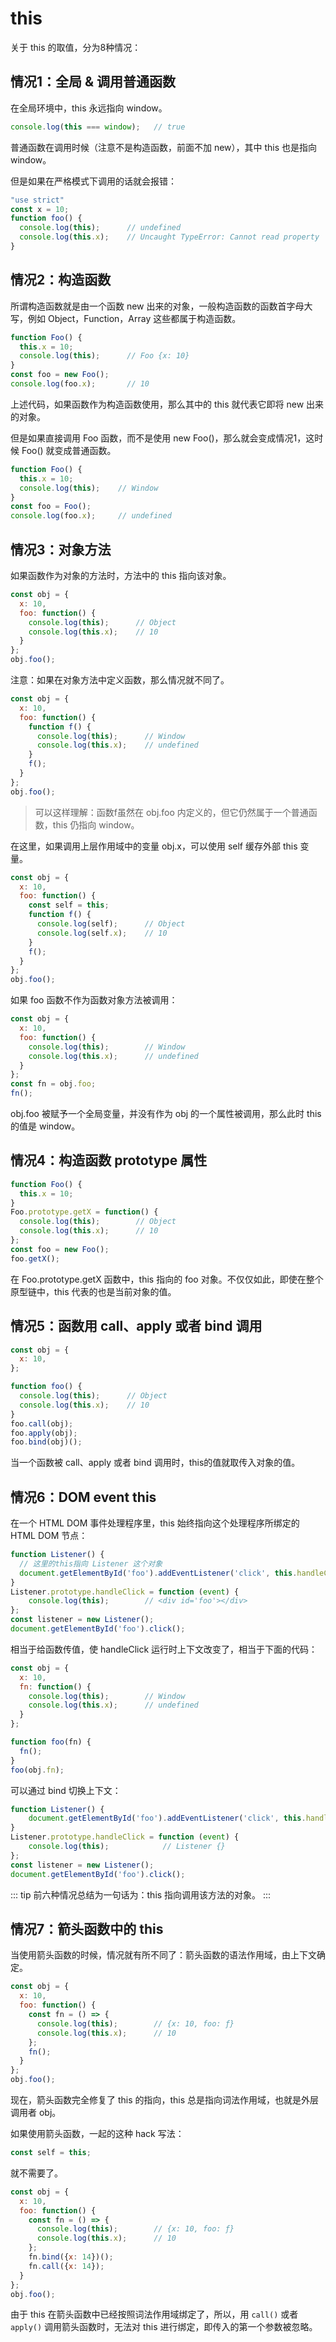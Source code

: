 
# this

关于 this 的取值，分为8种情况：

## 情况1：全局 & 调用普通函数

在全局环境中，this 永远指向 window。

```js
console.log(this === window);   // true
```

普通函数在调用时候（注意不是构造函数，前面不加 new），其中 this 也是指向 window。

但是如果在严格模式下调用的话就会报错：

```js
"use strict"
const x = 10;
function foo() {
  console.log(this);      // undefined
  console.log(this.x);    // Uncaught TypeError: Cannot read property 'x' of undefined
}
```


## 情况2：构造函数

所谓构造函数就是由一个函数 new 出来的对象，一般构造函数的函数首字母大写，例如 Object，Function，Array 这些都属于构造函数。

```js
function Foo() {
  this.x = 10;
  console.log(this);      // Foo {x: 10}
}
const foo = new Foo();
console.log(foo.x);       // 10 
```

上述代码，如果函数作为构造函数使用，那么其中的 this 就代表它即将 new 出来的对象。

但是如果直接调用 Foo 函数，而不是使用 new Foo()，那么就会变成情况1，这时候 Foo() 就变成普通函数。

```js
function Foo() {
  this.x = 10;
  console.log(this);    // Window
}
const foo = Foo();
console.log(foo.x);     // undefined
```

## 情况3：对象方法

如果函数作为对象的方法时，方法中的 this 指向该对象。

```js
const obj = {
  x: 10,
  foo: function() {
    console.log(this);      // Object
    console.log(this.x);    // 10
  }
};
obj.foo();
```

注意：如果在对象方法中定义函数，那么情况就不同了。

```js
const obj = {
  x: 10,
  foo: function() {
    function f() {
      console.log(this);      // Window
      console.log(this.x);    // undefined
    }
    f();
  }
};
obj.foo();
```

> 可以这样理解：函数f虽然在 obj.foo 内定义的，但它仍然属于一个普通函数，this 仍指向 window。

在这里，如果调用上层作用域中的变量 obj.x，可以使用 self 缓存外部 this 变量。

```js
const obj = {
  x: 10,
  foo: function() {
    const self = this;
    function f() {
      console.log(self);      // Object
      console.log(self.x);    // 10
    }
    f();
  }
};
obj.foo();
```

如果 foo 函数不作为函数对象方法被调用：

```js
const obj = {
  x: 10,
  foo: function() {
    console.log(this);        // Window
    console.log(this.x);      // undefined
  }
};
const fn = obj.foo;
fn();
```

obj.foo 被赋予一个全局变量，并没有作为 obj 的一个属性被调用，那么此时 this 的值是 window。

## 情况4：构造函数 prototype 属性

```js
function Foo() {
  this.x = 10;
}
Foo.prototype.getX = function() {
  console.log(this);        // Object
  console.log(this.x);      // 10
};
const foo = new Foo();
foo.getX();
```

在 Foo.prototype.getX 函数中，this 指向的 foo 对象。不仅仅如此，即使在整个原型链中，this 代表的也是当前对象的值。

## 情况5：函数用 call、apply 或者 bind 调用

```js
const obj = {
  x: 10,
};

function foo() {
  console.log(this);      // Object
  console.log(this.x);    // 10
}
foo.call(obj);
foo.apply(obj);
foo.bind(obj)();
```

当一个函数被 call、apply 或者 bind 调用时，this的值就取传入对象的值。

## 情况6：DOM event this

在一个 HTML DOM 事件处理程序里，this 始终指向这个处理程序所绑定的 HTML DOM 节点：

```js
function Listener() {
  // 这里的this指向 Listener 这个对象
  document.getElementById('foo').addEventListener('click', this.handleClick);
}
Listener.prototype.handleClick = function (event) {
    console.log(this);        // <div id='foo'></div>
};
const listener = new Listener();
document.getElementById('foo').click();
```

相当于给函数传值，使 handleClick 运行时上下文改变了，相当于下面的代码：

```js
const obj = {
  x: 10,
  fn: function() {
    console.log(this);        // Window
    console.log(this.x);      // undefined
  }
};

function foo(fn) {
  fn();
}
foo(obj.fn);
```

可以通过 bind 切换上下文：

```js
function Listener() {
    document.getElementById('foo').addEventListener('click', this.handleClick.bind(this));
}
Listener.prototype.handleClick = function (event) {
    console.log(this);            // Listener {}
};
const listener = new Listener();
document.getElementById('foo').click();
```

::: tip
前六种情况总结为一句话为：this 指向调用该方法的对象。
:::

## 情况7：箭头函数中的 this

当使用箭头函数的时候，情况就有所不同了：箭头函数的语法作用域，由上下文确定。

```js
const obj = {
  x: 10,
  foo: function() {
    const fn = () => {
      console.log(this);        // {x: 10, foo: ƒ}
      console.log(this.x);      // 10
    };
    fn();
  }
};
obj.foo();
```

现在，箭头函数完全修复了 this 的指向，this 总是指向词法作用域，也就是外层调用者 obj。

如果使用箭头函数，一起的这种 hack 写法：

```js
const self = this;
```

就不需要了。

```js
const obj = {
  x: 10,
  foo: function() {
    const fn = () => {
      console.log(this);        // {x: 10, foo: ƒ}
      console.log(this.x);      // 10
    };
    fn.bind({x: 14})();
    fn.call({x: 14});
  }
};
obj.foo();
```

由于 this 在箭头函数中已经按照词法作用域绑定了，所以，用 `call()` 或者 `apply()` 调用箭头函数时，无法对 this 进行绑定，即传入的第一个参数被忽略。
